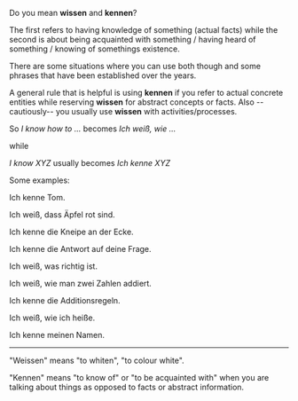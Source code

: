 Do you mean **wissen** and **kennen**?

The first refers to having knowledge of something (actual facts) while the second is about being acquainted with something / having heard of something / knowing of somethings existence.

There are some situations where you can use both though and some phrases that have been established over the years.

A general rule that is helpful is using **kennen** if you refer to actual concrete entities while reserving **wissen** for abstract concepts or facts. Also --cautiously-- you usually use **wissen** with activities/processes.

So _I know how to ..._ becomes _Ich weiß, wie ..._

while

_I know XYZ_ usually becomes _Ich kenne XYZ_

Some examples:

Ich kenne Tom.

Ich weiß, dass Äpfel rot sind.

Ich kenne die Kneipe an der Ecke.

Ich kenne die Antwort auf deine Frage.

Ich weiß, was richtig ist.

Ich weiß, wie man zwei Zahlen addiert.

Ich kenne die Additionsregeln.

Ich weiß, wie ich heiße.

Ich kenne meinen Namen.


___

"Weissen" means "to whiten", "to colour white".

"Kennen" means "to know of" or "to be acquainted with" when you are talking about things as opposed to facts or abstract information.